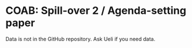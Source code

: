 # COAB: Spill-over 2 / Agenda-setting paper

Data is not in the GitHub repository. Ask Ueli if you need data.
